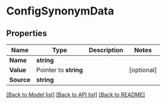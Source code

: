 # ConfigSynonymData

## Properties

Name | Type | Description | Notes
------------ | ------------- | ------------- | -------------
**Name** | **string** |  | 
**Value** | Pointer to **string** |  | [optional] 
**Source** | **string** |  | 

[[Back to Model list]](../README.md#documentation-for-models) [[Back to API list]](../README.md#documentation-for-api-endpoints) [[Back to README]](../README.md)


